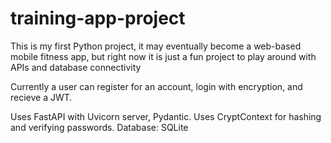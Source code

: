 # training-app-project

This is my first Python project, it may eventually become a web-based mobile fitness app, but right now it is just a fun project to play around with APIs and database connectivity

Currently a user can register for an account, login with encryption, and recieve a JWT.

Uses FastAPI with Uvicorn server, Pydantic.
Uses CryptContext for hashing and verifying passwords.
Database: SQLite
